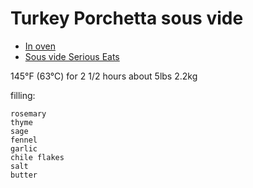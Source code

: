 # Turkey Porchetta sous vide

- [In oven](https://www.youtube.com/watch?v=h2_HEDco1Uk)
- [Sous vide Serious Eats](https://www.seriouseats.com/sous-vide-turkey-breast-crispy-skin-recipe-thanksgiving)

145°F (63°C)	 for 2 1/2 hours
about 5lbs 2.2kg

filling:
```
rosemary
thyme
sage
fennel
garlic
chile flakes
salt
butter
```